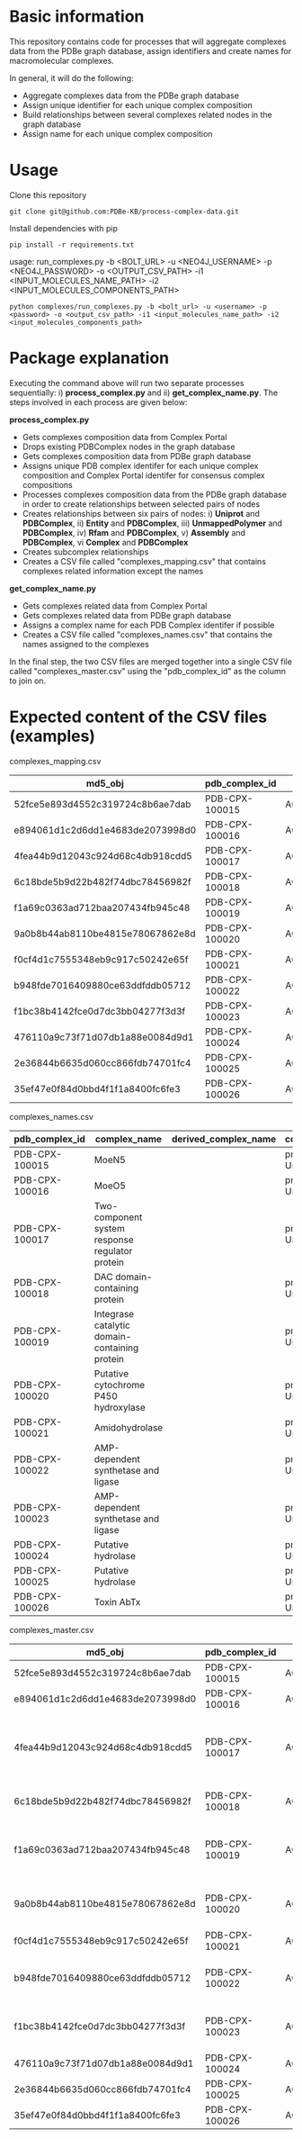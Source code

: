 # Basic information

This repository contains code for processes that will aggregate complexes data from the PDBe graph database, assign identifiers and create names for macromolecular complexes.

In general, it will do the following:
- Aggregate complexes data from the PDBe graph database
- Assign unique identifier for each unique complex composition
- Build relationships between several complexes related nodes in the graph database
- Assign name for each unique complex composition

# Usage

Clone this repository

`git clone git@github.com:PDBe-KB/process-complex-data.git`

Install dependencies with pip

`pip install -r requirements.txt`

usage: run_complexes.py -b <BOLT_URL> -u <NEO4J_USERNAME> -p <NEO4J_PASSWORD> -o <OUTPUT_CSV_PATH> -i1 <INPUT_MOLECULES_NAME_PATH> -i2 <INPUT_MOLECULES_COMPONENTS_PATH>

`python complexes/run_complexes.py -b <bolt_url> -u <username> -p <password> -o <output_csv_path> -i1 <input_molecules_name_path> -i2 <input_molecules_components_path>`

# Package explanation

Executing the command above will run two separate processes sequentially: i) **process_complex.py** and ii) **get_complex_name.py**. The steps involved in each process are given below:

**process_complex.py**
- Gets complexes composition data from Complex Portal
- Drops existing PDBComplex nodes in the graph database
- Gets complexes composition data from PDBe graph database
- Assigns unique PDB complex identifer for each unique complex composition and Complex Portal identifer for consensus complex compositions
- Processes complexes composition data from the PDBe graph database in order to create relationships between selected pairs of nodes
- Creates relationships between six pairs of nodes: i) **Uniprot** and **PDBComplex**, ii) **Entity** and **PDBComplex**, iii) **UnmappedPolymer** and **PDBComplex**, iv) **Rfam** and **PDBComplex**, v) **Assembly** and **PDBComplex**, vi **Complex** and **PDBComplex**
- Creates subcomplex relationships
- Creates a CSV file called "complexes_mapping.csv" that contains complexes related information except the names

**get_complex_name.py**
- Gets complexes related data from Complex Portal
- Gets complexes related data from PDBe graph database
- Assigns a complex name for each PDB Complex identifer if possible
- Creates a CSV file called "complexes_names.csv" that contains the names assigned to the complexes


In the final step, the two CSV files are merged together into a single CSV file called "complexes_master.csv" using the "pdb_complex_id" as the column to join on.

# Expected content of the CSV files (examples)

complexes_mapping.csv

|md5_obj                         |pdb_complex_id|accession           |complex_portal_id|assemblies                        |
|--------------------------------|--------------|--------------------|-----------------|----------------------------------|
|52fce5e893d4552c319724c8b6ae7dab|PDB-CPX-100015|A0A010_2_67581      |                 |5b01_1,5b00_1                     |
|e894061d1c2d6dd1e4683de2073998d0|PDB-CPX-100016|A0A011_2_67581      |                 |3vkc_1,3vkd_1,3vka_1,3vkb_1,3vk5_1|
|4fea44b9d12043c924d68c4db918cdd5|PDB-CPX-100017|A0A014C6J9_2_1310912|                 |6br7_1                            |
|6c18bde5b9d22b482f74dbc78456982f|PDB-CPX-100018|A0A014M399_2_1188239|                 |7dg0_1,7dfx_1                     |
|f1a69c0363ad712baa207434fb945c48|PDB-CPX-100019|A0A016UZK2_3_53326  |                 |7a4a_1                            |
|9a0b8b44ab8110be4815e78067862e8d|PDB-CPX-100020|A0A017T5A5_1_1192034|                 |6gmf_1                            |
|f0cf4d1c7555348eb9c917c50242e65f|PDB-CPX-100021|A0A022MQ12_2_1470557|                 |6sj2_1,6sj3_1,6sj4_1,6sj1_1       |
|b948fde7016409880ce63ddfddb05712|PDB-CPX-100022|A0A022MRT4_1_1470557|                 |6siw_1,6tm4_1                     |
|f1bc38b4142fce0d7dc3bb04277f3d3f|PDB-CPX-100023|A0A022MRT4_2_1470557|                 |6siy_1,6siz_1,6six_1              |
|476110a9c73f71d07db1a88e0084d9d1|PDB-CPX-100024|A0A023DFE8_2_1220594|                 |6n9q_1,6n9i_2                     |
|2e36844b6635d060cc866fdb74701fc4|PDB-CPX-100025|A0A023DFE8_6_1220594|                 |6n9r_1                            |
|35ef47e0f84d0bbd4f1f1a8400fc6fe3|PDB-CPX-100026|A0A023GPI4_1_152923 |                 |2m6j_1                            |

complexes_names.csv

|pdb_complex_id                  |complex_name  |derived_complex_name|complex_name_type        |
|--------------------------------|--------------|--------------------|-------------------------|
|PDB-CPX-100015                  |MoeN5         |                    |protein name from UniProt|
|PDB-CPX-100016                  |MoeO5         |                    |protein name from UniProt|
|PDB-CPX-100017                  |Two-component system response regulator protein|                    |protein name from UniProt|
|PDB-CPX-100018                  |DAC domain-containing protein|                    |protein name from UniProt|
|PDB-CPX-100019                  |Integrase catalytic domain-containing protein|                    |protein name from UniProt|
|PDB-CPX-100020                  |Putative cytochrome P450 hydroxylase|                    |protein name from UniProt|
|PDB-CPX-100021                  |Amidohydrolase|                    |protein name from UniProt|
|PDB-CPX-100022                  |AMP-dependent synthetase and ligase|                    |protein name from UniProt|
|PDB-CPX-100023                  |AMP-dependent synthetase and ligase|                    |protein name from UniProt|
|PDB-CPX-100024                  |Putative hydrolase|                    |protein name from UniProt|
|PDB-CPX-100025                  |Putative hydrolase|                    |protein name from UniProt|
|PDB-CPX-100026                  |Toxin AbTx    |                    |protein name from UniProt|

complexes_master.csv

|md5_obj                         |pdb_complex_id|accession           |complex_portal_id        |assemblies                        |complex_name                                   |derived_complex_name|complex_name_type        |
|--------------------------------|--------------|--------------------|-------------------------|----------------------------------|-----------------------------------------------|--------------------|-------------------------|
|52fce5e893d4552c319724c8b6ae7dab|PDB-CPX-100015|A0A010_2_67581      |                         |5b01_1,5b00_1                     |MoeN5                                          |                    |protein name from UniProt|
|e894061d1c2d6dd1e4683de2073998d0|PDB-CPX-100016|A0A011_2_67581      |                         |3vkc_1,3vkd_1,3vka_1,3vkb_1,3vk5_1|MoeO5                                          |                    |protein name from UniProt|
|4fea44b9d12043c924d68c4db918cdd5|PDB-CPX-100017|A0A014C6J9_2_1310912|                         |6br7_1                            |Two-component system response regulator protein|                    |protein name from UniProt|
|6c18bde5b9d22b482f74dbc78456982f|PDB-CPX-100018|A0A014M399_2_1188239|                         |7dg0_1,7dfx_1                     |DAC domain-containing protein                  |                    |protein name from UniProt|
|f1a69c0363ad712baa207434fb945c48|PDB-CPX-100019|A0A016UZK2_3_53326  |                         |7a4a_1                            |Integrase catalytic domain-containing protein  |                    |protein name from UniProt|
|9a0b8b44ab8110be4815e78067862e8d|PDB-CPX-100020|A0A017T5A5_1_1192034|                         |6gmf_1                            |Putative cytochrome P450 hydroxylase           |                    |protein name from UniProt|
|f0cf4d1c7555348eb9c917c50242e65f|PDB-CPX-100021|A0A022MQ12_2_1470557|                         |6sj2_1,6sj3_1,6sj4_1,6sj1_1       |Amidohydrolase                                 |                    |protein name from UniProt|
|b948fde7016409880ce63ddfddb05712|PDB-CPX-100022|A0A022MRT4_1_1470557|                         |6siw_1,6tm4_1                     |AMP-dependent synthetase and ligase            |                    |protein name from UniProt|
|f1bc38b4142fce0d7dc3bb04277f3d3f|PDB-CPX-100023|A0A022MRT4_2_1470557|                         |6siy_1,6siz_1,6six_1              |AMP-dependent synthetase and ligase            |                    |protein name from UniProt|
|476110a9c73f71d07db1a88e0084d9d1|PDB-CPX-100024|A0A023DFE8_2_1220594|                         |6n9q_1,6n9i_2                     |Putative hydrolase                             |                    |protein name from UniProt|
|2e36844b6635d060cc866fdb74701fc4|PDB-CPX-100025|A0A023DFE8_6_1220594|                         |6n9r_1                            |Putative hydrolase                             |                    |protein name from UniProt|
|35ef47e0f84d0bbd4f1f1a8400fc6fe3|PDB-CPX-100026|A0A023GPI4_1_152923 |                         |2m6j_1                            |Toxin AbTx                                     |                    |protein name from UniProt|




